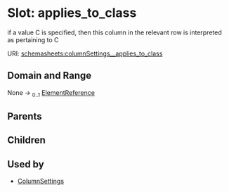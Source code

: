 
# Slot: applies_to_class


if a value C is specified, then this column in the relevant row is interpreted as
pertaining to C

URI: [schemasheets:columnSettings__applies_to_class](https://w3id.org/linkml/configschema/columnSettings__applies_to_class)


## Domain and Range

None &#8594;  <sub>0..1</sub> [ElementReference](types/ElementReference.md)

## Parents


## Children


## Used by

 * [ColumnSettings](ColumnSettings.md)
